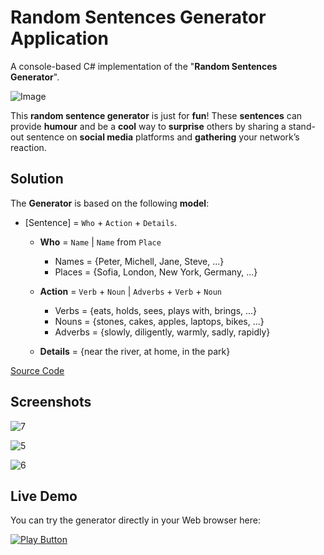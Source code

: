 # Random Sentences Generator Application 
A console-based C# implementation of the "**Random Sentences Generator**".

<img alt="Image" src="https://user-images.githubusercontent.com/85368212/169107918-edbc7b4b-4de2-400e-93e3-c23c2fb4c68f.png" />

This **random sentence generator** is just for **fun**! These **sentences** can provide **humour** and be a **cool** way to **surprise** others by sharing a stand-out sentence on **social media** platforms and **gathering** your network’s reaction.

## Solution

The **Generator** is based on the following **model**:

- [Sentence] = `Who` + `Action` + `Details`.

  - **Who** = `Name` | `Name` from `Place`
    - Names = {Peter, Michell, Jane, Steve, ...}
    - Places = {Sofia, London, New York, Germany, ...}
    
  - **Action** = `Verb` + `Noun` | `Adverbs` + `Verb` + `Noun`
    - Verbs = {eats, holds, sees, plays with, brings, ...}
    - Nouns = {stones, cakes, apples, laptops, bikes, ...}
    - Adverbs = {slowly, diligently, warmly, sadly, rapidly}
    
  - **Details** = {near the river, at home, in the park}

[Source Code](RandomSentencesGenerator.cs)

## Screenshots

![7](https://user-images.githubusercontent.com/85368212/171246377-40c24629-71f7-44be-ba44-494660deec85.png)

![5](https://user-images.githubusercontent.com/85368212/171243475-b155a08e-f4e9-4106-9b05-868ed1d28ad7.png)

![6](https://user-images.githubusercontent.com/85368212/171245531-23cedf88-78d8-4e5f-a201-def7e9492d6d.png)

## Live Demo

You can try the generator directly in your Web browser here:

[<img alt="Play Button" src="https://user-images.githubusercontent.com/85368212/171252376-1083cfd7-6e44-4439-8dd4-94ff212ce0bf.png" />](https://replit.com/@PetarPaunov/Random-Sentences-Generator#Main.cs)
